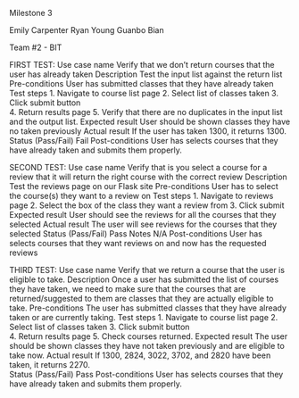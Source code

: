 
Milestone 3

Emily Carpenter
Ryan Young
Guanbo Bian	

Team #2 - BIT 


FIRST TEST: 
Use case name
    Verify that we don’t return courses that the user has already taken
Description
    Test the input list against the return list 
Pre-conditions
    User has submitted classes that they have already taken 
Test steps
    1. Navigate to course list page
    2. Select list of classes taken
    3. Click submit button  
    4. Return results page 
    5. Verify that there are no duplicates in the input list and the output list. 
Expected result
    User should be shown classes they have no taken previously 
Actual result
    If the user has taken 1300, it returns 1300. 
Status (Pass/Fail)
    Fail
Post-conditions
    User has selects courses that they have already taken and submits them properly. 


SECOND TEST:
Use case name
    Verify that is you select a course for a review that it will return the right   course with the correct review
Description
    Test the reviews page on our Flask site
Pre-conditions
    User has to select the course(s) they want to a review on
Test steps
    1. Navigate to reviews page
    2. Select the box of the class they want a review from
    3. Click submit
Expected result
    User should see the reviews for all the courses that they selected
Actual result
    The user will see reviews for the courses that they selected
Status (Pass/Fail)
    Pass
Notes
    N/A
Post-conditions
    User has selects courses that they want reviews on and now has the requested reviews


THIRD TEST: 
Use case name
    Verify that we return a course that the user is eligible to take. 
Description
    Once a user has submitted the list of courses they have taken, we need to make sure that the courses that are returned/suggested to them are classes that they are actually eligible to take. 
Pre-conditions
    The user has submitted classes that they have already taken or are currently taking. 
Test steps
    1. Navigate to course list page
    2. Select list of classes taken
    3. Click submit button  
    4. Return results page 
    5. Check courses returned. 
Expected result
    The user should be shown classes they have not taken previously and are eligible to take now. 
Actual result
    If 1300, 2824, 3022, 3702, and 2820 have been taken, it returns 2270.  
Status (Pass/Fail)
    Pass
Post-conditions
    User has selects courses that they have already taken and submits them properly. 

